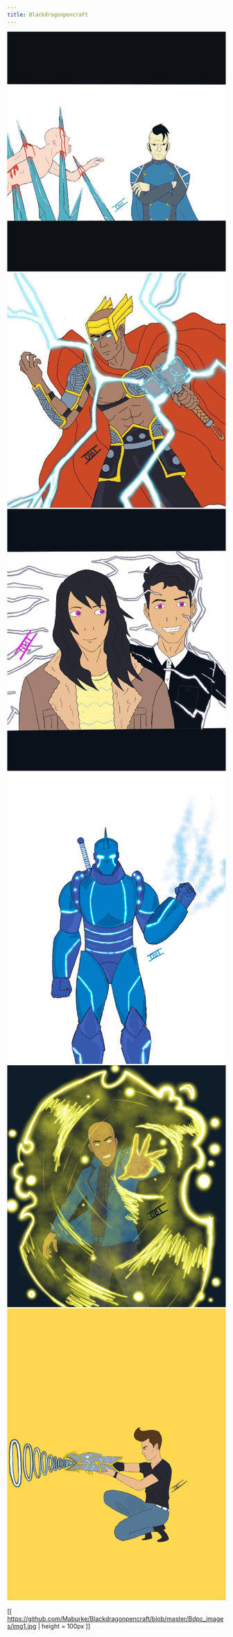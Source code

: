 ```yaml
---
title: Blackdragonpencraft
---
```


![](https://github.com/Maburke/Blackdragonpencraft/blob/master/Bdpc_images/img1.jpg)
![](https://github.com/Maburke/Blackdragonpencraft/blob/master/Bdpc_images/img2.jpg)
![](https://github.com/Maburke/Blackdragonpencraft/blob/master/Bdpc_images/img3.jpg)
![](https://github.com/Maburke/Blackdragonpencraft/blob/master/Bdpc_images/img4.jpg)
![](https://github.com/Maburke/Blackdragonpencraft/blob/master/Bdpc_images/img5.jpg)
![](https://github.com/Maburke/Blackdragonpencraft/blob/master/Bdpc_images/img6.jpg)

[[ https://github.com/Maburke/Blackdragonpencraft/blob/master/Bdpc_images/img1.jpg | height = 100px ]] 

